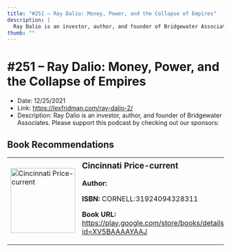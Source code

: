 ```yaml
---
title: "#251 – Ray Dalio: Money, Power, and the Collapse of Empires"
description: |
  Ray Dalio is an investor, author, and founder of Bridgewater Associates. Please support this podcast by checking out our sponsors:"
thumb: ""
---
```


# #251 – Ray Dalio: Money, Power, and the Collapse of Empires

  - Date: 12/25/2021
  - Link: https://lexfridman.com/ray-dalio-2/
  - Description: Ray Dalio is an investor, author, and founder of Bridgewater Associates. Please support this podcast by checking out our sponsors:

## Book Recommendations

<table style="border: none;"><tr style="border: none;"><td style="border: none;"><img src="https://books.google.com/books/content?id=XV5BAAAAYAAJ&printsec=frontcover&img=1&zoom=1&edge=curl&source=gbs_api" alt="Cincinnati Price-current" width="150" style="vertical-align: top;"></td><td style="border: none; vertical-align: top;"><h3 style='margin-top: 5'>Cincinnati Price-current</h3><p><strong>Author:</strong> </p><p><strong>ISBN:</strong> CORNELL:31924094328311</p><p><strong>Book URL:</strong> <a href="https://play.google.com/store/books/details?id=XV5BAAAAYAAJ">https://play.google.com/store/books/details?id=XV5BAAAAYAAJ</a></p></td></tr></table>
